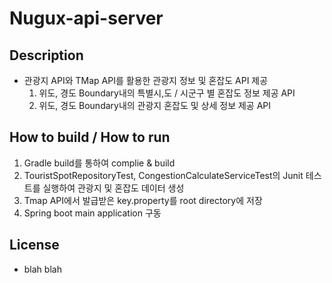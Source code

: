 # Nugux-api-server


## Description
- 관광지 API와 TMap API를 활용한 관광지 정보 및 혼잡도 API 제공
    1. 위도, 경도 Boundary내의 특별시,도 / 시군구 별 혼잡도 정보 제공 API
    2. 위도, 경도 Boundary내의 관광지 혼잡도 및 상세 정보 제공 API

## How to build / How to run
1. Gradle build를 통하여 complie & build
2. TouristSpotRepositoryTest, CongestionCalculateServiceTest의 Junit 테스트를 실행하여 관광지 및 혼잡도 데이터 생성
3. Tmap API에서 발급받은 key.property를 root directory에 저장
4. Spring boot main application 구동

## License
- blah blah
